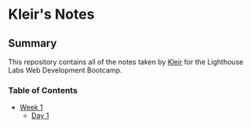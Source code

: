 # Kleir's Notes

## Summary 

This repository contains all of the notes taken by [Kleir](https://github.com/kleirrozel) for the Lighthouse Labs Web Development Bootcamp.

### Table of Contents
* [Week 1](/Week_1)
  * [Day 1](/Week_1/Day_1)